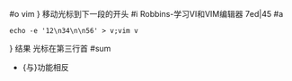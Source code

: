 #o
vim } 移动光标到下一段的开头
#i
Robbins-学习VI和VIM编辑器 7ed|45
#a
```
echo -e '12\n34\n\n56' > v;vim v
```
}
结果 光标在第三行首
#sum
- {与}功能相反
